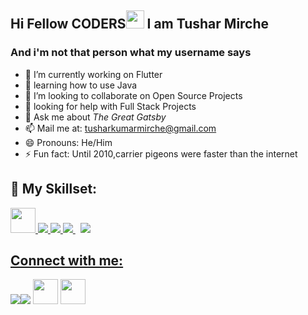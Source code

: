 ## Hi Fellow CODERS<img src="https://github.com/TheDudeThatCode/TheDudeThatCode/blob/master/Assets/Hi.gif" width="29px"> I am Tushar Mirche
### And i'm not that person what my username says


- 🔭 I’m currently working on Flutter
- 🌱 learning how to use Java
- 👯 I’m looking to collaborate on Open Source Projects
- 🤔 looking for help with Full Stack Projects
- 💬 Ask me about *The Great Gatsby*
- 📫 Mail me at: tusharkumarmirche@gmail.com 
- 😄 Pronouns: He/Him
- ⚡ Fun fact: Until 2010,carrier pigeons were faster than the internet





## 🚀 My Skillset:

<p align="left"> 
     <a href="https://flutter.dev"> <img src="https://img.icons8.com/color/2x/flutter.png" width="40" height="40"/> </a> 
    <a href="https://www.java.com"> <img src="https://img.icons8.com/color/48/000000/java-coffee-cup-logo.png"/> </a>
    <a href="https://www.python.org" target="_blank"> <img src="https://img.icons8.com/color/48/000000/python.png"/> </a> 
    <a style="padding-right:8px;" href="https://www.mysql.com/"> <img src="https://img.icons8.com/fluent/50/000000/mysql-logo.png"/> </a>
   <a href="https://www.djangoproject.com/"><img src="https://img.icons8.com/color/48/000000/django.png"/>

  
</p>



## Connect with me:
<p align="left">

<a href = "https://www.linkedin.com/in/tushar-kumar-mirche-47839116a/"><img src="https://img.icons8.com/fluent/48/000000/linkedin.png"/></a><a href = "https://twitter.com/57Mirche"><img src="https://img.icons8.com/fluent/48/000000/twitter.png"/></a>
<a href = "https://www.instagram.com/except.tushar/"><img src="https://img.icons8.com/dusk/2x/instagram-new--v2.gif"  width="40" height="40"/></a> 
  <a href="https://www.snapchat.com/add/tusharmirche?share_id=YVvCi4cIi2U&locale=en-US" target="blank"><img src="https://img.icons8.com/stickers/100/000000/snapchat.png"  height="40" width="40">
  
 
